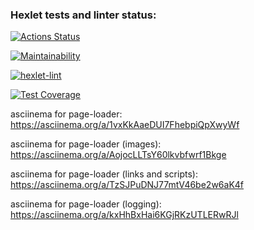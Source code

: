 ### Hexlet tests and linter status:
[![Actions Status](https://github.com/AlexanderIzmailov/python-project-lvl3/workflows/hexlet-check/badge.svg)](https://github.com/AlexanderIzmailov/python-project-lvl3/actions)

[![Maintainability](https://api.codeclimate.com/v1/badges/48c7ffe7587040a49b16/maintainability)](https://codeclimate.com/github/AlexanderIzmailov/python-project-lvl3/maintainability)

[![hexlet-lint](https://github.com/AlexanderIzmailov/python-project-lvl3/workflows/hexlet-lint/badge.svg)](https://github.com/AlexanderIzmailov/python-project-lvl3/actions/workflows/hexlet-lint.yml)

[![Test Coverage](https://api.codeclimate.com/v1/badges/48c7ffe7587040a49b16/test_coverage)](https://codeclimate.com/github/AlexanderIzmailov/python-project-lvl3/test_coverage)

asciinema for page-loader: https://asciinema.org/a/1vxKkAaeDUI7FhebpiQpXwyWf

asciinema for page-loader (images): https://asciinema.org/a/AojocLLTsY60lkvbfwrf1Bkge

asciinema for page-loader (links and scripts): https://asciinema.org/a/TzSJPuDNJ77mtV46be2w6aK4f

asciinema for page-loader (logging): https://asciinema.org/a/kxHhBxHai6KGjRKzUTLERwRJl